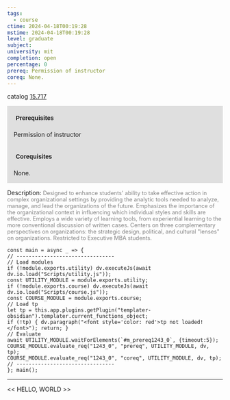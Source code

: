 ```yaml
---
tags:
  - course
ctime: 2024-04-18T00:19:28
mstime: 2024-04-18T00:19:28
level: graduate
subject: 
university: mit
completion: open
percentage: 0
prereq: Permission of instructor
coreq: None.
---
```


catalog [15.717](http://student.mit.edu/catalog/m15c.html#15.717)

<span style="display: block; padding: 15px; background-color: rgb(100, 100, 100, 0.2);"><font id="m_prereq1243_0" style="display: block; font-family: Arial, sans-serif; font-weight: bold; padding: 5px">Prerequisites</font><br><span id="prereq1243_0">Permission of instructor</span></span>
<span style="display: block; padding: 15px; background-color: rgb(100, 100, 100, 0.2);"><font id="m_coreq1243_0" style="display: block; font-family: Arial, sans-serif; font-weight: bold; padding: 5px">Corequisites</font><br><span id="coreq1243_0">None.</span></span>

<font style="">Description:</font>
<font style="color: grey; font-size: 0.8rem;">Designed to enhance students' ability to take effective action in complex organizational settings by providing the analytic tools needed to analyze, manage, and lead the organizations of the future. Emphasizes the importance of the organizational context in influencing which individual styles and skills are effective. Employs a wide variety of learning tools, from experiential learning to the more conventional discussion of written cases. Centers on three complementary perspectives on organizations: the strategic design, political, and cultural "lenses" on organizations. Restricted to Executive MBA students.</font>

```dataviewjs
const main = async _ => {
// --------------------------------
// Load modules
if (!module.exports.utility) dv.executeJs(await dv.io.load("Scripts/utility.js"));
const UTILITY_MODULE = module.exports.utility;
if (!module.exports.course) dv.executeJs(await dv.io.load("Scripts/course.js"));
const COURSE_MODULE = module.exports.course;
// Load tp
let tp = this.app.plugins.getPlugin("templater-obsidian").templater.current_functions_object;
if (!tp) { dv.paragraph("<font style='color: red'>tp not loaded!</font>"); return; }
// Evaluate
await UTILITY_MODULE.waitForElements(`#m_prereq1243_0`, {timeout:5});
COURSE_MODULE.evaluate_req("1243_0", "prereq", UTILITY_MODULE, dv, tp);
COURSE_MODULE.evaluate_req("1243_0", "coreq", UTILITY_MODULE, dv, tp);
// --------------------------------
}; main();
```

---

<< HELLO, WORLD >>
